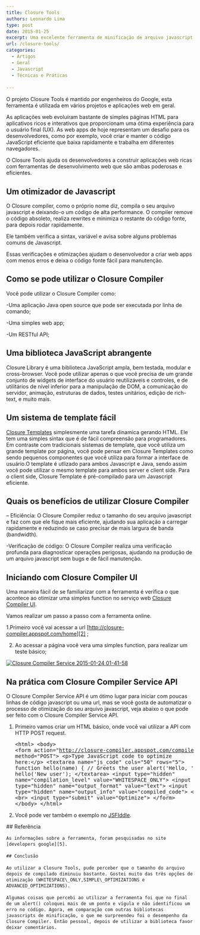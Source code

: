 ```yaml
---
title: Closure Tools
authors: Leonardo Lima
type: post
date: 2015-01-25
excerpt: Uma excelente ferramenta de minificação de arquivo javascript. Vou falar alguma coisa sobre Closure Tools e alguns exemplos de código fonte.
url: /closure-tools/
categories:
  - Artigos
  - Geral
  - Javascript
  - Técnicas e Práticas

---
```

O projeto Closure Tools é mantido por engenheiros do Google, esta ferramenta é utilizada em vários projetos e aplicações web em geral.
  
As aplicações web evoluíram bastante de simples páginas HTML para aplicativos ricos e interativos que proporcionam uma ótima experiência para o usuário final (UX). As web apps de hoje representam um desafio para os desenvolvedores, como por exemplo, você criar e manter o código JavaScript eficiente que baixa rapidamente e trabalha em diferentes navegadores.
  
O Closure Tools ajuda os desenvolvedores a construir aplicações web ricas com ferramentas de desenvolvimento web que são ambas poderosas e eficientes.

## Um otimizador de Javascript

O Closure compiler, como o próprio nome diz, compila o seu arquivo javascript e deixando-o um código de alta performance. O compiler remove o código absoleto, realiza rewrites e minimiza o restante do código fonte, para depois rodar rapidamente.
  
Ele também verifica a sintax, variável e avisa sobre alguns problemas comuns de Javascript.
  
Essas verificações e otimizações ajudam o desenvolvedor a criar web apps com menos erros e deixa o código fonte fácil para manutenção.

## Como se pode utilizar o Closure Compiler

Você pode utilizar o Closure Compiler como:

-Uma aplicação Java open source que pode ser executada por linha de comando;
  
-Uma simples web app;
  
-Um RESTful API;

## Uma biblioteca JavaScript abrangente

Closure Library é uma biblioteca JavaScript ampla, bem testada, modular e cross-browser. Você pode utilizar apenas o que você precisa de um grande conjunto de widgets de interface do usuário reutilizáveis e controles, e de utilitários de nível inferior para a manipulação de DOM, a comunicação do servidor, animação, estruturas de dados, testes unitários, edição de rich-text, e muito mais.

## Um sistema de template fácil

[Closure Templates][1] simplesmente uma tarefa dinamica gerando HTML. Ele tem uma simples sintax que é de fácil compreensão para programadores. Em contraste com tradicionais sistemas de template, que você utiliza um grande template por página, você pode pensar em Closure Templates como sendo pequenos componentes que você utiliza para formar a interface de usuário.O template é utlizado para ambos Javascript e Java, sendo assim você pode utilizar o mesmo template para ambos server e client side. Para o client side, Closure Template é pré-compilado para um Javascript eficiente. 

## Quais os benefícios de utilizar Closure Compiler

&#8211; Eficiência: O Closure Compiler reduz o tamanho do seu arquivo javascript e faz com que ele fique mais eficiente, ajudando sua aplicação a carregar rapidamente e reduzindo se caso precisar de mais largura de banda (bandwidth).

-Verificação de código: O Closure Compiler realiza uma verificação profunda para diagnosticar operações perigosas, ajudando na produção de um arquivo javascript sem bugs e de fácil manutenção. 

## Iniciando com Closure Compiler UI

Uma maneira fácil de se familiarizar com a ferramenta é verifica o que acontece ao otimizar uma simples function no serviço web [Closure Compiler UI][2].
  
Vamos realizar um passo a passo com a ferramenta online.
  
1.Primeiro você vai acessar a url [http://closure-compiler.appspot.com/home][2] ;

2. Ao acessar a página você vera uma simples function, para realizar um teste básico;

[<img src="https://raw.githubusercontent.com/diegoeis/tableless-static-images/master/2015/01/Closure-Compiler-Service-2015-01-24-01-41-58.png" alt="Closure Compiler Service 2015-01-24 01-41-58" width="1280" height="663" class="aligncenter size-full wp-image-46694" srcset="uploads/2015/01/Closure-Compiler-Service-2015-01-24-01-41-58.png 1280w, uploads/2015/01/Closure-Compiler-Service-2015-01-24-01-41-58-265x137.png 265w, uploads/2015/01/Closure-Compiler-Service-2015-01-24-01-41-58-400x207.png 400w" sizes="(max-width: 1280px) 100vw, 1280px" />][3]

## Na prática com Closure Compiler Service API

O Closure Compiler Service API é um ótimo lugar para iniciar com poucas linhas de código javascript ou uma url, mas se você gosta de automatizar o processo de otimização do seu arquivo javascript, veja abaixo o que pode ser feito com o Closure Compiler Service API.

  1. Primeiro vamos criar um HTML básico, onde você vai utilizar a API com HTTP POST request. <pre class="lang-html">&lt;html&gt;
  &lt;body&gt;
    &lt;form action="http://closure-compiler.appspot.com/compile" method="POST"&gt;
    &lt;p&gt;Type JavaScript code to optimize here:&lt;/p&gt;
    &lt;textarea name="js_code" cols="50" rows="5"&gt;
    function hello(name) {
      // Greets the user
      alert('Hello, ' + name);
    }
    hello('New user');
    &lt;/textarea&gt;
    &lt;input type="hidden" name="compilation_level" value="WHITESPACE_ONLY"&gt;
    &lt;input type="hidden" name="output_format" value="text"&gt;
    &lt;input type="hidden" name="output_info" value="compiled_code"&gt;
    &lt;br&gt; &lt;br&gt;
    &lt;input type="submit" value="Optimize"&gt;
   &lt;/form&gt;
  &lt;/body&gt;
&lt;/html&gt;
</pre>

  2. Você pode ver também o exemplo no [JSFIddle][4]. </ol> 
    ## Referência
    
    As informações sobre a ferramenta, foram pesquisadas no site [developers google][5].
    
    ## Conclusão
    
    Ao utilizar a Closure Tools, pude perceber que o tamanho do arquivo depois de compilado diminuiu bastante. Gostei muito das três opções de otimização (WHITESPACE\_ONLY,SIMPLE\_OPTIMIZATIONS e ADVANCED_OPTIMIZATIONS).
  
    Algumas coisas que percebi ao utilizar a ferramenta foi que no final de um alert() coloquei mais de um ponto e vígula e não identificou um erro no código. Agora, em comparação com outras bibliotecas javascripts de minificação, o que me surpreendeu foi o desempenho da Closure Compiler. Então pessoal, depois de utilizar a biblioteca favor deixar comentários.

 [1]: https://www.google.com/url?q=https%3A%2F%2Fdevelopers.google.com%2Fclosure%2Ftemplates
 [2]: https://www.google.com/url?q=http%3A%2F%2Fclosure-compiler.appspot.com%2Fhome
 [3]: http://closure-compiler.appspot.com/home
 [4]: http://jsfiddle.net/leonardo403/mgozvgu0/2/
 [5]: https://developers.google.com/closure/